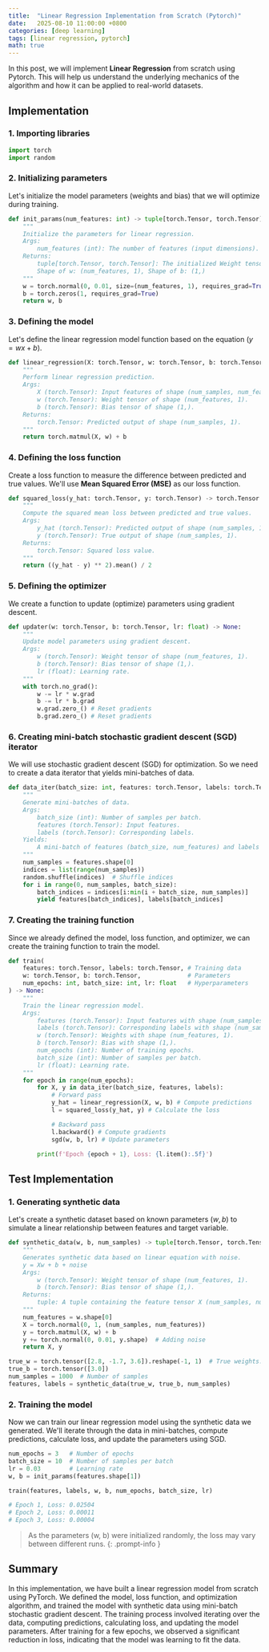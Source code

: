 ```yaml
---
title:  "Linear Regression Implementation from Scratch (Pytorch)"
date:   2025-08-10 11:00:00 +0800
categories: [deep learning]
tags: [linear regression, pytorch]
math: true
---
```


In this post, we will implement **Linear Regression** from scratch using Pytorch. This will help us understand the underlying mechanics of the algorithm and how it can be applied to real-world datasets.

## Implementation

### 1. Importing libraries

```python
import torch
import random
```

### 2. Initializing parameters

Let's initialize the model parameters (weights and bias) that we will optimize during training.

```python
def init_params(num_features: int) -> tuple[torch.Tensor, torch.Tensor]:
    """
    Initialize the parameters for linear regression.
    Args:
        num_features (int): The number of features (input dimensions).
    Returns:
        tuple[torch.Tensor, torch.Tensor]: The initialized Weight tensor (W) and bias tensor (b).
        Shape of w: (num_features, 1), Shape of b: (1,)
    """
    w = torch.normal(0, 0.01, size=(num_features, 1), requires_grad=True)
    b = torch.zeros(1, requires_grad=True)
    return w, b
```

### 3. Defining the model

Let's define the linear regression model function based on the equation $(y = wx + b)$.

```python
def linear_regression(X: torch.Tensor, w: torch.Tensor, b: torch.Tensor) -> torch.Tensor:
    """
    Perform linear regression prediction.
    Args:
        X (torch.Tensor): Input features of shape (num_samples, num_features).
        w (torch.Tensor): Weight tensor of shape (num_features, 1).
        b (torch.Tensor): Bias tensor of shape (1,).
    Returns:
        torch.Tensor: Predicted output of shape (num_samples, 1).
    """
    return torch.matmul(X, w) + b
```

### 4. Defining the loss function

Create a loss function to measure the difference between predicted and true values. We'll use **Mean Squared Error (MSE)** as our loss function.


```python
def squared_loss(y_hat: torch.Tensor, y: torch.Tensor) -> torch.Tensor:
    """
    Compute the squared mean loss between predicted and true values.
    Args:
        y_hat (torch.Tensor): Predicted output of shape (num_samples, 1).
        y (torch.Tensor): True output of shape (num_samples, 1).
    Returns:
        torch.Tensor: Squared loss value.
    """
    return ((y_hat - y) ** 2).mean() / 2
```

### 5. Defining the optimizer

We create a function to update (optimize) parameters using gradient descent.

```python
def updater(w: torch.Tensor, b: torch.Tensor, lr: float) -> None:
    """
    Update model parameters using gradient descent.
    Args:
        w (torch.Tensor): Weight tensor of shape (num_features, 1).
        b (torch.Tensor): Bias tensor of shape (1,).
        lr (float): Learning rate.
    """
    with torch.no_grad():
        w -= lr * w.grad
        b -= lr * b.grad
        w.grad.zero_() # Reset gradients
        b.grad.zero_() # Reset gradients
```

### 6. Creating mini-batch stochastic gradient descent (SGD) iterator

We will use stochastic gradient descent (SGD) for optimization. So we need to create a data iterator that yields mini-batches of data.

```python
def data_iter(batch_size: int, features: torch.Tensor, labels: torch.Tensor):
    """
    Generate mini-batches of data.
    Args:
        batch_size (int): Number of samples per batch.
        features (torch.Tensor): Input features.
        labels (torch.Tensor): Corresponding labels.
    Yields:
        A mini-batch of features (batch_size, num_features) and labels (batch_size, 1).
    """
    num_samples = features.shape[0]
    indices = list(range(num_samples))
    random.shuffle(indices)  # Shuffle indices
    for i in range(0, num_samples, batch_size):
        batch_indices = indices[i:min(i + batch_size, num_samples)]
        yield features[batch_indices], labels[batch_indices]
```

### 7. Creating the training function

Since we already defined the model, loss function, and optimizer, we can create the training function to train the model.

```python
def train(
    features: torch.Tensor, labels: torch.Tensor, # Training data
    w: torch.Tensor, b: torch.Tensor,             # Parameters
    num_epochs: int, batch_size: int, lr: float   # Hyperparameters
) -> None:
    """
    Train the linear regression model.
    Args:
        features (torch.Tensor): Input features with shape (num_samples, num_features).
        labels (torch.Tensor): Corresponding labels with shape (num_samples, 1).
        w (torch.Tensor): Weights with shape (num_features, 1).
        b (torch.Tensor): Bias with shape (1,).
        num_epochs (int): Number of training epochs.
        batch_size (int): Number of samples per batch.
        lr (float): Learning rate.
    """
    for epoch in range(num_epochs):
        for X, y in data_iter(batch_size, features, labels):
            # Forward pass
            y_hat = linear_regression(X, w, b) # Compute predictions
            l = squared_loss(y_hat, y) # Calculate the loss

            # Backward pass
            l.backward() # Compute gradients
            sgd(w, b, lr) # Update parameters

        print(f'Epoch {epoch + 1}, Loss: {l.item():.5f}')
```

## Test Implementation


### 1. Generating synthetic data

Let's create a synthetic dataset based on known parameters $(w, b)$ to simulate a linear relationship between features and target variable.

```python
def synthetic_data(w, b, num_samples) -> tuple[torch.Tensor, torch.Tensor]:
    """
    Generates synthetic data based on linear equation with noise.
    y = Xw + b + noise
    Args:
        w (torch.Tensor): Weight tensor of shape (num_features, 1).
        b (torch.Tensor): Bias tensor of shape (1,).
    Returns:
        tuple: A tuple containing the feature tensor X (num_samples, num_features) and the label tensor y (num_samples, 1).
    """
    num_features = w.shape[0]
    X = torch.normal(0, 1, (num_samples, num_features))
    y = torch.matmul(X, w) + b 
    y += torch.normal(0, 0.01, y.shape)  # Adding noise
    return X, y
```

```python
true_w = torch.tensor([2.8, -1.7, 3.6]).reshape(-1, 1)  # True weights: (num_features, 1)
true_b = torch.tensor([3.0])
num_samples = 1000  # Number of samples
features, labels = synthetic_data(true_w, true_b, num_samples)
```

### 2. Training the model

Now we can train our linear regression model using the synthetic data we generated. We'll iterate through the data in mini-batches, compute predictions, calculate loss, and update the parameters using SGD.

```python
num_epochs = 3   # Number of epochs
batch_size = 10  # Number of samples per batch
lr = 0.03        # Learning rate
w, b = init_params(features.shape[1])

train(features, labels, w, b, num_epochs, batch_size, lr)

# Epoch 1, Loss: 0.02504
# Epoch 2, Loss: 0.00011
# Epoch 3, Loss: 0.00004
```

> As the parameters (w, b) were initialized randomly, the loss may vary between different runs.
{: .prompt-info }

## Summary

In this implementation, we have built a linear regression model from scratch using PyTorch. We defined the model, loss function, and optimization algorithm, and trained the model with synthetic data using mini-batch stochastic gradient descent. The training process involved iterating over the data, computing predictions, calculating loss, and updating the model parameters. After training for a few epochs, we observed a significant reduction in loss, indicating that the model was learning to fit the data.

